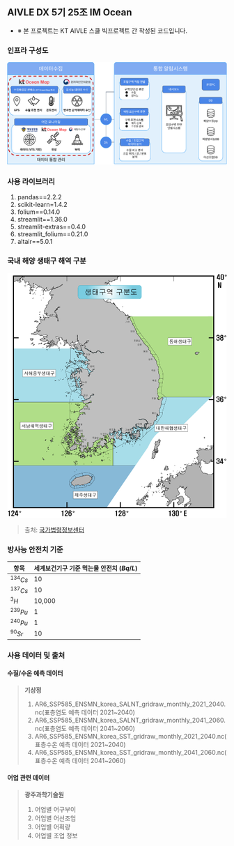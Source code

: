 ## AIVLE DX 5기 25조 IM Ocean
- ※ 본 프로젝트는 KT AIVLE 스쿨 빅프로젝트 간 작성된 코드입니다.
### 인프라 구성도
![인프라 구성도](./src/img/인프라구성도.png)

### 사용 라이브러리
1. pandas==2.2.2
2. scikit-learn=1.4.2
3. folium==0.14.0
4. streamlit==1.36.0
5. streamlit-extras==0.4.0
6. streamlit_folium==0.21.0
7. altair==5.0.1

### 국내 해양 생태구 해역 구분
![생태구 구분](./src/img/해역.png)
> 출처: [국가법령정보센터](https://www.law.go.kr/flDownload.do?flSeq=14495017&flNm=%5B%EB%B3%84%ED%91%9C%5D+%EC%83%9D%ED%83%9C%EA%B5%AC%EB%B3%84+%ED%95%B4%EC%97%AD+%EA%B5%AC%EB%B6%84%ED%91%9C)

### 방사능 안전치 기준
| 항목         |세계보건기구 기준 먹는물 안전치 ($Bq/L$)|
|-------------|------|
| $^{134}Cs$  |10 |
| $^{137}Cs$  |10|
| $^{3}H$     |10,000|
| $^{239}Pu$  |1|
| $^{240}Pu$  |1|
| $^{90}Sr$   |10|

### 사용 데이터 및 출처
#### 수질/수온 예측 데이터
> **기상정**
> 1. AR6_SSP585_ENSMN_korea_SALNT_gridraw_monthly_2021_2040.nc(표층염도 예측 데이터 2021~2040)
> 2. AR6_SSP585_ENSMN_korea_SALNT_gridraw_monthly_2041_2060.nc(표층염도 예측 데이터 2041~2060)
> 3. AR6_SSP585_ENSMN_korea_SST_gridraw_monthly_2021_2040.nc(표층수온 예측 데이터 2021~2040)
> 4. AR6_SSP585_ENSMN_korea_SST_gridraw_monthly_2041_2060.nc(표층수온 예측 데이터 2041~2060)
#### 어업 관련 데이터
> **광주과학기술원**
> 1. 어업별 어구부이
> 2. 어업별 어선조업
> 3. 어업별 어획량
> 4. 어업별 조업 정보